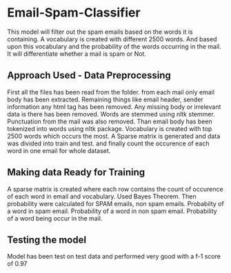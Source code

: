 # Email-Spam-Classifier
This model will filter out the spam emails based on the words it is containing. A vocabulary is created with different 2500 words. And based upon this vocabulary and the probability of the words occurring in the mail. It will differentiate whether a mail is spam or Not. 

## Approach Used - Data Preprocessing
  First all the files has been read from the folder.
  from each mail only email body has been extracted.
  Remaining things like email header, sender information any html tag has been removed.
  Any missing body or irrelevant data is there has been removed.
  Words are stemmed using nltk stemmer.
  Punctuation from the mail was also removed.
  Than email body has been tokenized into words using nltk package.
  Vocabulary is created with top 2500 words which occurs the most.
  A Sparse matrix is generated and data was divided into train and test.
  and finally count the occurence of each word in one email for whole dataset.
  
## Making data Ready for Training
  A sparse matrix is created where each row contains the count of occurence of each word in email and vocabulary.
  Used Bayes Theorem.
  Then probability were calculated for SPAM emails, non spam emails.
  Probabilty of a word in spam email.
  Probability of a word in non spam email.
  Probability of a word being occur in the mail.
  
## Testing the model
  Model has been test on test data and performed very good with a f-1 score of 0.97
  
  

